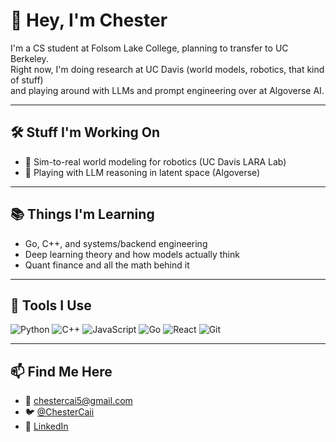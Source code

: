 # 👋 Hey, I'm Chester

I'm a CS student at Folsom Lake College, planning to transfer to UC Berkeley.  
Right now, I'm doing research at UC Davis (world models, robotics, that kind of stuff)  
and playing around with LLMs and prompt engineering over at Algoverse AI.

---

## 🛠️ Stuff I'm Working On
- 🤖 Sim-to-real world modeling for robotics (UC Davis LARA Lab)
- 🧠 Playing with LLM reasoning in latent space (Algoverse)
---

## 📚 Things I'm Learning
- Go, C++, and systems/backend engineering
- Deep learning theory and how models actually think
- Quant finance and all the math behind it

---

## 🧰 Tools I Use
![Python](https://img.shields.io/badge/-Python-black?style=flat&logo=python) 
![C++](https://img.shields.io/badge/-C++-00599C?style=flat&logo=c%2B%2B)
![JavaScript](https://img.shields.io/badge/-JavaScript-black?style=flat&logo=javascript)
![Go](https://img.shields.io/badge/-Go-00ADD8?style=flat&logo=go)
![React](https://img.shields.io/badge/-React-61DAFB?style=flat&logo=react)
![Git](https://img.shields.io/badge/-Git-black?style=flat&logo=git)

---

## 📫 Find Me Here
- 📧 chestercai5@gmail.com  
- 🐦 [@ChesterCaii](https://x.com/ChesterCaii)  
- 💼 [LinkedIn](https://www.linkedin.com/in/chestercaii/)
